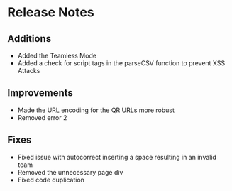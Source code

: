 # Release Notes

## Additions

- Added the Teamless Mode
- Added a check for script tags in the parseCSV function to prevent XSS Attacks

## Improvements

- Made the URL encoding for the QR URLs more robust
- Removed error 2

## Fixes

- Fixed issue with autocorrect inserting a space resulting in an invalid team
- Removed the unnecessary page div
- Fixed code duplication